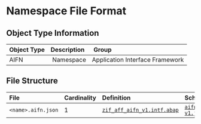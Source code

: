 # Namespace File Format

## Object Type Information

Object Type | Description | Group
:--- | :--- | :---
AIFN | Namespace | Application Interface Framework

## File Structure

File | Cardinality | Definition | Schema | Example
:--- | :--- | :--- | :--- | :---
`<name>.aifn.json` | 1 | [`zif_aff_aifn_v1.intf.abap`](./type/zif_aff_aifn_v1.intf.abap) | [`aifn-v1.json`](./aifn-v1.json) | [`z_aff_example_aifn.aifn.json`](./examples/z_aff_example_aifn.aifn.json)
